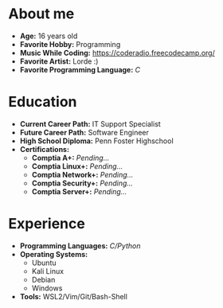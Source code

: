 # About me

- **Age:** 16 years old
- **Favorite Hobby:** Programming
- **Music While Coding:** https://coderadio.freecodecamp.org/
- **Favorite Artist:** Lorde :)
- **Favorite Programming Language:** *C*

# Education

- **Current Career Path:** IT Support Specialist
- **Future Career Path:** Software Engineer
- **High School Diploma:** Penn Foster Highschool
- **Certifications:**
  - **Comptia A+:** *Pending...*
  - **Comptia Linux+:** *Pending...*
  - **Comptia Network+:** *Pending...*
  - **Comptia Security+:** *Pending...*
  - **Comptia Server+:** *Pending...*

# Experience

- **Programming Languages:** *C/Python*
- **Operating Systems:**
  - Ubuntu
  - Kali Linux
  - Debian
  - Windows
- **Tools:** WSL2/Vim/Git/Bash-Shell
